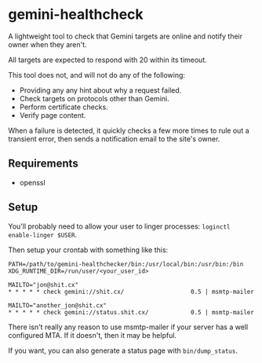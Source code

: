 # gemini-healthcheck

A lightweight tool to check that Gemini targets are online and notify their owner when they aren't.

All targets are expected to respond with 20 within its timeout.

This tool does not, and will not do any of the following:

- Providing any any hint about why a request failed.
- Check targets on protocols other than Gemini.
- Perform certificate checks.
- Verify page content.

When a failure is detected, it quickly checks a few more times to rule out a transient error, then sends a notification email to the site's owner.


## Requirements

- openssl


## Setup

You'll probably need to allow your user to linger processes: `loginctl enable-linger $USER`.

Then setup your crontab with something like this:

```
PATH=/path/to/gemini-healthchecker/bin:/usr/local/bin:/usr/bin:/bin
XDG_RUNTIME_DIR=/run/user/<your_user_id>

MAILTO="jon@shit.cx"
* * * * * check gemini://shit.cx/                   0.5 | msmtp-mailer

MAILTO="another_jon@shit.cx"
* * * * * check gemini://status.shit.cx/            0.5 | msmtp-mailer
```

There isn't really any reason to use msmtp-mailer if your server has a well configured MTA. If it doesn't, then it may be helpful.

If you want, you can also generate a status page with `bin/dump_status`.
